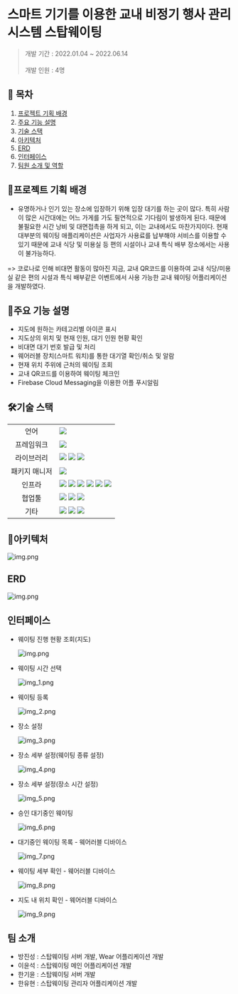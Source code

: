 # 스마트 기기를 이용한 교내 비정기 행사 관리 시스템 스탑웨이팅

> 개발 기간 : 2022.01.04 ~ 2022.06.14</br>  
> 개발 인원 : 4명

## 📑 목차

1.  [프로젝트 기획 배경](#프로젝트-기획-배경)
2.  [주요 기능 설명](#주요-기능-설명)
3. [기술 스택](#기술-스택)
4. [아키텍처](#아키텍처)
5. [ERD](#erd)
6. [인터페이스](#인터페이스)
7. [팀원 소개 및 역할](#팀원-소개-및-역할)

## 📌프로젝트 기획 배경

- 유명하거나 인기 있는 장소에 입장하기 위해 입장 대기를 하는 곳이 많다.
  특히 사람이 많은 시간대에는 어느 가게를 가도 필연적으로 기다림이 발생하게 된다.
  때문에 불필요한 시간 낭비 및 대면접촉을 하게 되고, 이는 교내에서도 마찬가지이다.
  현재 대부분의 웨이팅 애플리케이션은 사업자가 사용료를 납부해야 서비스를 이용할 수 있기 때문에 교내 식당 및 미용실 등 편의 시설이나 교내 특식 배부 장소에서는 사용이 불가능하다.

=> 코로나로 인해 비대면 활동이 많아진 지금, 교내 QR코드를 이용하여 교내 식당/미용실 같은 편의 시설과 특식 배부같은 이벤트에서 사용 가능한 교내 웨이팅 어플리케이션을 개발하였다.


## 🔎주요 기능 설명

- 지도에 원하는 카테고리별 아이콘 표시
- 지도상의 위치 및 현재 인원, 대기 인원 현황 확인
- 비대면 대기 번호 발급 및 처리
- 웨어러블 장치(스마트 워치)를 통한 대기열 확인/취소 및 알람
- 현재 위치 주위에 근처의 웨이팅 조회
- 교내 QR코드를 이용하여 웨이팅 체크인
- Firebase Cloud Messaging을 이용한 어플 푸시알림


## 🛠기술 스택

<table>
<tr>
 <td align="center">언어</td>
 <td>
  <img src="https://img.shields.io/badge/Java-orange?style=for-the-badge&logo=Java&logoColor=white"/>

 </td>
</tr>
<tr>
 <td align="center">프레임워크</td>
 <td>
  <img src="https://img.shields.io/badge/Spring-6DB33F?style=for-the-badge&logo=Spring&logoColor=ffffff"/>
</tr>
<tr>
 <td align="center">라이브러리</td>
 <td>

<img src="https://img.shields.io/badge/SpringBoot-6DB33F?style=for-the-badge&logo=SpringBoot&logoColor=ffffff"/>
<img src="https://img.shields.io/badge/springsecurity-6DB33F?style=for-the-badge&logo=springsecurity&logoColor=ffffff"/>
<img src="https://img.shields.io/badge/jwt-6DB33F?style=for-the-badge&logo=jwt&logoColor=ffffff"/>
</tr>
<tr>
 <td align="center">패키지 매니저</td>
 <td>
    <img src="https://img.shields.io/badge/gradle-02303A?style=for-the-badge&logo=gradle&logoColor=white">

  </td>
</tr>
<tr>
 <td align="center">인프라</td>
 <td>
  <img src="https://img.shields.io/badge/MYSQL-4479A1?style=for-the-badge&logo=MYSQL&logoColor=ffffff"/>
  <img src="https://img.shields.io/badge/amazonaws-232F3E?style=for-the-badge&logo=amazonaws&logoColor=ffffff"/>
  <img src="https://img.shields.io/badge/amazons3-569A31?style=for-the-badge&logo=amazons3&logoColor=ffffff"/>
  <img src="https://img.shields.io/badge/amazonec2-FF9900?style=for-the-badge&logo=amazonec2&logoColor=ffffff"/>
  <img src="https://img.shields.io/badge/docker-2496ED?style=for-the-badge&logo=docker&logoColor=ffffff"/>
  <img src="https://img.shields.io/badge/jenkins-D24939?style=for-the-badge&logo=jenkins&logoColor=ffffff"/>

</tr>

<tr>
 <td align="center">협업툴</td>
 <td>
    <img src="https://img.shields.io/badge/Git-F05032?style=for-the-badge&logo=Git&logoColor=white"/>
    <img src="https://img.shields.io/badge/GitHub-181717?style=for-the-badge&logo=GitHub&logoColor=white"/> 
    <img src="https://img.shields.io/badge/Discord-0058CC?style=for-the-badge&logo=Discord&logoColor=white"/> 
 </td>
</tr>
<tr>
 <td align="center">기타</td>
 <td>
    <img src="https://img.shields.io/badge/Figma-F24E1E?style=for-the-badge&logo=Figma&logoColor=white"/>
    <img src="https://img.shields.io/badge/Notion-000000?style=for-the-badge&logo=Notion&logoColor=white"/> 
    <img src="https://img.shields.io/badge/swagger-85EA2D?style=for-the-badge&logo=swagger&logoColor=white"/>
 </td>
</tr>
</table>

## 🧱아키텍처
![img.png](images/img0.png)

## ERD
![img.png](images/ERD.png)

## 인터페이스
 - 웨이팅 진행 현황 조회(지도)

    ![img.png](images/img.png)

 - 웨이팅 시간 선택

    ![img_1.png](images/img_1.png)
 - 웨이팅 등록

    ![img_2.png](images/img_2.png)

 - 장소 설정

    ![img_3.png](images/img_3.png)

 - 장소 세부 설정(웨이팅 종류 설정)

    ![img_4.png](images/img_4.png)

 - 장소 세부 설정(장소 시간 설정)

    ![img_5.png](images/img_5.png)

 - 승인 대기중인 웨이팅

    ![img_6.png](images/img_6.png)

 - 대기중인 웨이팅 목록 - 웨어러블 디바이스

    ![img_7.png](images/img_7.png)

 - 웨이팅 세부 확인 - 웨어러블 디바이스

    ![img_8.png](images/img_8.png)

 - 지도 내 위치 확인 - 웨어러블 디바이스

    ![img_9.png](images/img_9.png)
## 팀 소개
* 방진성 : 스탑웨이팅 서버 개발, Wear 어플리케이션 개발
* 이윤석 : 스탑웨이팅 메인 어플리케이션 개발
* 한기윤 : 스탑웨이팅 서버 개발
* 한유현 : 스탑웨이팅 관리자 어플리케이션 개발





